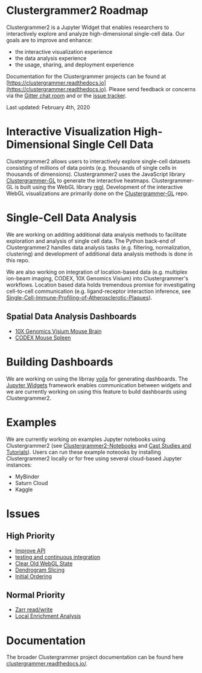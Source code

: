 # Clustergrammer2 Roadmap

Clustergrammer2 is a Jupyter Widget that enables researchers to interactively explore and analyze high-dimensional single-cell data. Our goals are to improve and enhance:

* the interactive visualization experience
* the data analysis experience
* the usage, sharing, and deployment experience

Documentation for the Clustergrammer projects can be found at [https://clustergrammer.readthedocs.io](https://clustergrammer.readthedocs.io). Please send feedback or concerns via the [Gitter chat room](https://gitter.im/clustergrammer2) and or the [issue tracker](https://github.com/ismms-himc/clustergrammer2/issues).

Last updated: February 4th, 2020

# Interactive Visualization High-Dimensional Single Cell Data
Clustergrammer2 allows users to interactively explore single-cell datasets consisting of millions of data points (e.g. thousands of single cells in thousands of dimensions). Clustergrammer2 uses the JavaScript library [Clustergrammer-GL](https://github.com/ismms-himc/clustergrammer-gl) to generate the interactive heatmaps. Clustergrammer-GL is built using the WebGL library [regl](https://github.com/regl-project/regl). Development of the interactive WebGL visualizations are primarily done on the [Clustergrammer-GL](https://github.com/ismms-himc/clustergrammer-gl) repo.

# Single-Cell Data Analysis
We are working on additing additional data analysis methods to facilitate exploration and analysis of single cell data. The Python back-end of Clustergrammer2 handles data analysis tasks (e.g. filtering, normalization, clustering) and development of additional data analysis methods is done in this repo. 

We are also working on integration of location-based data (e.g. multiplex ion-beam imaging, CODEX, 10X Genomics Visium) into Clustergrammer's workflows. Location based data holds tremendous promise for investigating cell-to-cell communication (e.g. ligand-receptor interaction inference, see [Single-Cell-Immune-Profiling-of-Atherosclerotic-Plaques](https://github.com/giannarelli-lab/Single-Cell-Immune-Profiling-of-Atherosclerotic-Plaques#30-ligand-receptor-sym-vs-asym-differential-regulation)).

## Spatial Data Analysis Dashboards
* [10X Genomics Visium Mouse Brain](https://github.com/ismms-himc/visium-clustergrammer2)
* [CODEX Mouse Spleen](https://github.com/ismms-himc/codex_dashboard)

# Building Dashboards
We are working on using the librray [voila](https://github.com/QuantStack/voila) for generating dashboards. The [Jupyter Widgets](https://github.com/jupyter-widgets) framework enables communication between widgets and we are currently working on using this feature to build dashboards using Clustergrammer2.

# Examples
We are currently working on examples Jupyter notebooks using Clustergrammer2 (see [Clustergrammer2-Notebooks](https://github.com/ismms-himc/clustergrammer2-notebooks) and [Cast Studies and Tutorials](https://clustergrammer.readthedocs.io/case_studies.html)). Users can run these example noteooks by installing Clustergrammer2 locally or for free using several cloud-based Jupyter instances:
* MyBinder
* Saturn Cloud
* Kaggle

# Issues
## High Priority
* [Improve API](https://github.com/ismms-himc/clustergrammer2/issues/34)
* [testing and continuous integration](https://github.com/ismms-himc/clustergrammer2/issues/30)
* [Clear Old WebGL State](https://github.com/ismms-himc/clustergrammer2/issues/5)
* [Dendrogram Slicing](https://github.com/ismms-himc/clustergrammer2/issues/49)
* [Initial Ordering](https://github.com/ismms-himc/clustergrammer2/issues/1)

## Normal Priority
* [Zarr read/write](https://github.com/ismms-himc/clustergrammer2/issues/38)
* [Local Enrichment Analysis](https://github.com/ismms-himc/clustergrammer2/issues/10)

# Documentation
The broader Clustergrammer project documentation can be found here [clustergrammer.readthedocs.io/](https://clustergrammer.readthedocs.io/).
